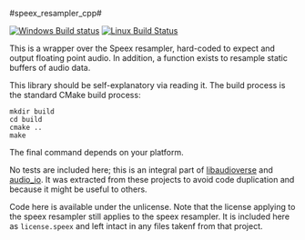 #speex_resampler_cpp#

[![Windows Build status](https://ci.appveyor.com/api/projects/status/p578wmxkon1exhym?svg=true)](https://ci.appveyor.com/project/camlorn/speex-resampler-cpp)
[![Linux Build Status](https://travis-ci.org/libaudioverse/speex_resampler_cpp.svg?branch=master)](https://travis-ci.org/camlorn/speex_resampler_cpp)

This is a wrapper over the Speex resampler, hard-coded to expect and output floating point audio.
In addition, a function exists to resample static buffers of audio data.

This library should be self-explanatory via reading it.
The build process is the standard CMake build process:

```
mkdir build
cd build
cmake ..
make
```

The final command depends on your platform.

No tests are included here; this is an integral part of [libaudioverse](http://github.com/camlorn/libaudioverse) and [audio_io](http://github.com/camlorn/audio_io).
It was extracted from these projects to avoid code duplication and because it might be useful to others.

Code here is available under the unlicense.
Note that the license applying to the speex resampler still applies to the speex resampler.
It is included here as `license.speex` and left intact in any files takenf from that project.
